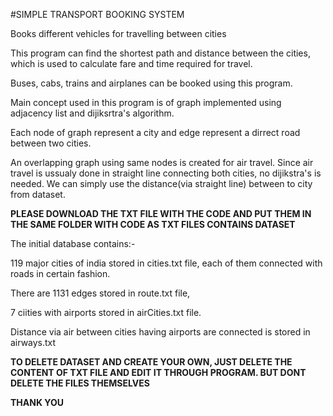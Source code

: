 #SIMPLE TRANSPORT BOOKING SYSTEM

Books different vehicles for travelling between cities

This program can find the shortest path and distance between the cities, which is used to calculate fare and time required for travel.

Buses, cabs, trains and airplanes can be booked using this program.

Main concept used in this program is of graph implemented using adjacency list and dijiksrtra's algorithm.

Each node of graph represent a city and edge represent a dirrect road between two cities.

An overlapping graph using same nodes is created for air travel. Since air travel is ussualy done in straight line connecting both cities, no dijikstra's is needed. We can simply use the distance(via straight line) between to city from dataset.

**PLEASE DOWNLOAD THE TXT FILE WITH THE CODE AND PUT THEM IN THE SAME FOLDER WITH CODE AS TXT FILES CONTAINS DATASET**

The initial database contains:- 

119 major cities of india stored in cities.txt file, each of them connected with roads in certain fashion.

There are 1131 edges stored in route.txt file,

7 ciities with airports stored in airCities.txt file.

Distance via air between cities having airports are connected is stored in airways.txt 

**TO DELETE DATASET AND CREATE YOUR OWN, JUST DELETE THE CONTENT OF TXT FILE AND EDIT IT THROUGH PROGRAM. BUT DONT DELETE THE FILES THEMSELVES**

**THANK YOU**
